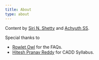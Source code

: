 ```yaml
---
title: About
type: about
---
```


Content by [Siri N. Shetty](https://github.com/siri-n-shetty) and [Achyuth SS](https://github.com/achyu-dev).

Special thanks to 
* [Rowlet Owl](https://www.reddit.com/user/rowlet-owl/) for the FAQs. 
* [Hitesh Pranav Reddy](https://www.instagram.com/hitesh_26_7/) for CADD Syllabus. 
